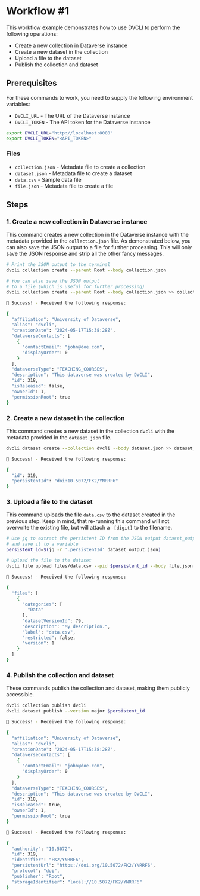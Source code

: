 # Workflow #1

This workflow example demonstrates how to use DVCLI to perform the following operations:

* Create a new collection in Dataverse instance
* Create a new dataset in the collection
* Upload a file to the dataset
* Publish the collection and dataset

## Prerequisites

For these commands to work, you need to supply the following environment variables:

* `DVCLI_URL` - The URL of the Dataverse instance
* `DVCLI_TOKEN` - The API token for the Dataverse instance

```bash
export DVCLI_URL="http://localhost:8080"
export DVCLI_TOKEN="<API_TOKEN>"
```

### Files

* `collection.json` - Metadata file to create a collection
* `dataset.json` - Metadata file to create a dataset
* `data.csv` - Sample data file
* `file.json` - Metadata file to create a file

## Steps

### 1. Create a new collection in Dataverse instance

This command creates a new collection in the Dataverse instance with the metadata provided in the `collection.json` file. As demonstrated below, you can also save the JSON output to a file for further processing. This will only save the JSON response and strip all the other fancy messages.

```bash
# Print the JSON output to the terminal
dvcli collection create --parent Root --body collection.json

# You can also save the JSON output
# to a file (which is useful for further processing)
dvcli collection create --parent Root --body collection.json >> collection_output.json
```

```bash
🎉 Success! - Received the following response:

{
  "affiliation": "University of Dataverse",
  "alias": "dvcli",
  "creationDate": "2024-05-17T15:38:28Z",
  "dataverseContacts": [
    {
      "contactEmail": "john@doe.com",
      "displayOrder": 0
    }
  ],
  "dataverseType": "TEACHING_COURSES",
  "description": "This dataverse was created by DVCLI",
  "id": 318,
  "isReleased": false,
  "ownerId": 1,
  "permissionRoot": true
}
```

### 2. Create a new dataset in the collection

This command creates a new dataset in the collection `dvcli` with the metadata provided in the `dataset.json` file.

```bash
dvcli dataset create --collection dvcli --body dataset.json >> dataset_output.json
```

```bash
🎉 Success! - Received the following response:

{
  "id": 319,
  "persistentId": "doi:10.5072/FK2/YNRRF6"
}
```

### 3. Upload a file to the dataset

This command uploads the file `data.csv` to the dataset created in the previous step. Keep in mind, that re-running this command will not overwrite the existing file, but will attach a `-[digit]` to the filename.

```bash
# Use jq to extract the persistent ID from the JSON output dataset_output.json
# and save it to a variable
persistent_id=$(jq -r '.persistentId' dataset_output.json)

# Upload the file to the dataset
dvcli file upload files/data.csv --pid $persistent_id --body file.json
```

```bash
🎉 Success! - Received the following response:

{
  "files": [
    {
      "categories": [
        "Data"
      ],
      "datasetVersionId": 79,
      "description": "My description.",
      "label": "data.csv",
      "restricted": false,
      "version": 1
    }
  ]
}
```

### 4. Publish the collection and dataset

These commands publish the collection and dataset, making them publicly accessible.

```bash
dvcli collection publish dvcli
dvcli dataset publish --version major $persistent_id
```

```bash
🎉 Success! - Received the following response:

{
  "affiliation": "University of Dataverse",
  "alias": "dvcli",
  "creationDate": "2024-05-17T15:38:28Z",
  "dataverseContacts": [
    {
      "contactEmail": "john@doe.com",
      "displayOrder": 0
    }
  ],
  "dataverseType": "TEACHING_COURSES",
  "description": "This dataverse was created by DVCLI",
  "id": 318,
  "isReleased": true,
  "ownerId": 1,
  "permissionRoot": true
}

🎉 Success! - Received the following response:

{
  "authority": "10.5072",
  "id": 319,
  "identifier": "FK2/YNRRF6",
  "persistentUrl": "https://doi.org/10.5072/FK2/YNRRF6",
  "protocol": "doi",
  "publisher": "Root",
  "storageIdentifier": "local://10.5072/FK2/YNRRF6"
}
```
